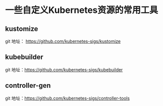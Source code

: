 # 一些自定义Kubernetes资源的常用工具

## kustomize

git 地址： https://github.com/kubernetes-sigs/kustomize

## kubebuilder

git 地址：https://github.com/kubernetes-sigs/kubebuilder

## controller-gen

git 地址：https://github.com/kubernetes-sigs/controller-tools